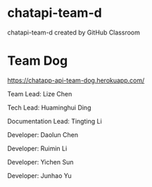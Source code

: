 # chatapi-team-d

chatapi-team-d created by GitHub Classroom

# Team Dog

https://chatapp-api-team-dog.herokuapp.com/

Team Lead: Lize Chen

Tech Lead: Huaminghui Ding

Documentation Lead: Tingting Li

Developer: Daolun Chen

Developer: Ruimin Li

Developer: Yichen Sun

Developer: Junhao Yu
